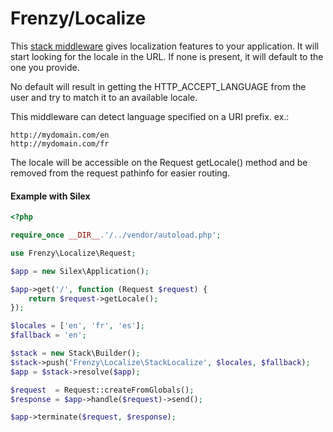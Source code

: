 Frenzy/Localize
===============

This [stack middleware](http://stackphp.com) gives localization features to your
application. It will start looking for the locale in the URL. If none is
present, it will default to the one you provide.

No default will result in getting the HTTP_ACCEPT_LANGUAGE from the user and
try to match it to an available locale.

This middleware can detect language specified on a URI prefix. ex.:
```
http://mydomain.com/en
http://mydomain.com/fr
```

The locale will be accessible on the Request getLocale() method and be removed
from the request pathinfo for easier routing.

#### Example with Silex
```php
<?php

require_once __DIR__.'/../vendor/autoload.php';

use Frenzy\Localize\Request;

$app = new Silex\Application();

$app->get('/', function (Request $request) {
	return $request->getLocale();
});

$locales = ['en', 'fr', 'es'];
$fallback = 'en';

$stack = new Stack\Builder();
$stack->push('Frenzy\Localize\StackLocalize', $locales, $fallback);
$app = $stack->resolve($app);

$request  = Request::createFromGlobals();
$response = $app->handle($request)->send();

$app->terminate($request, $response);
```

